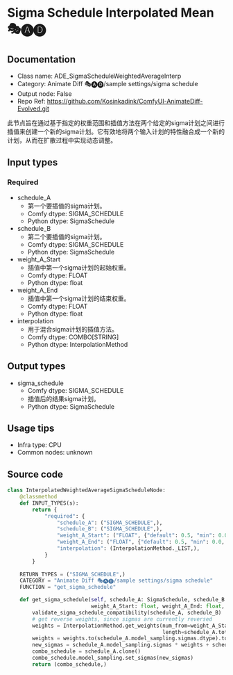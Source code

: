 # Sigma Schedule Interpolated Mean 🎭🅐🅓
## Documentation
- Class name: ADE_SigmaScheduleWeightedAverageInterp
- Category: Animate Diff 🎭🅐🅓/sample settings/sigma schedule
- Output node: False
- Repo Ref: https://github.com/Kosinkadink/ComfyUI-AnimateDiff-Evolved.git

此节点旨在通过基于指定的权重范围和插值方法在两个给定的sigma计划之间进行插值来创建一个新的sigma计划。它有效地将两个输入计划的特性融合成一个新的计划，从而在扩散过程中实现动态调整。

## Input types
### Required
- schedule_A
    - 第一个要插值的sigma计划。
    - Comfy dtype: SIGMA_SCHEDULE
    - Python dtype: SigmaSchedule
- schedule_B
    - 第二个要插值的sigma计划。
    - Comfy dtype: SIGMA_SCHEDULE
    - Python dtype: SigmaSchedule
- weight_A_Start
    - 插值中第一个sigma计划的起始权重。
    - Comfy dtype: FLOAT
    - Python dtype: float
- weight_A_End
    - 插值中第一个sigma计划的结束权重。
    - Comfy dtype: FLOAT
    - Python dtype: float
- interpolation
    - 用于混合sigma计划的插值方法。
    - Comfy dtype: COMBO[STRING]
    - Python dtype: InterpolationMethod

## Output types
- sigma_schedule
    - Comfy dtype: SIGMA_SCHEDULE
    - 插值后的结果sigma计划。
    - Python dtype: SigmaSchedule

## Usage tips
- Infra type: CPU
- Common nodes: unknown

## Source code
```python
class InterpolatedWeightedAverageSigmaScheduleNode:
    @classmethod
    def INPUT_TYPES(s):
        return {
            "required": {
                "schedule_A": ("SIGMA_SCHEDULE",),
                "schedule_B": ("SIGMA_SCHEDULE",),
                "weight_A_Start": ("FLOAT", {"default": 0.5, "min": 0.0, "max": 1.0, "step": 0.001}),
                "weight_A_End": ("FLOAT", {"default": 0.5, "min": 0.0, "max": 1.0, "step": 0.001}),
                "interpolation": (InterpolationMethod._LIST,),
            }
        }
    
    RETURN_TYPES = ("SIGMA_SCHEDULE",)
    CATEGORY = "Animate Diff 🎭🅐🅓/sample settings/sigma schedule"
    FUNCTION = "get_sigma_schedule"

    def get_sigma_schedule(self, schedule_A: SigmaSchedule, schedule_B: SigmaSchedule,
                           weight_A_Start: float, weight_A_End: float, interpolation: str):
        validate_sigma_schedule_compatibility(schedule_A, schedule_B)
        # get reverse weights, since sigmas are currently reversed
        weights = InterpolationMethod.get_weights(num_from=weight_A_Start, num_to=weight_A_End,
                                                  length=schedule_A.total_sigmas(), method=interpolation, reverse=True)
        weights = weights.to(schedule_A.model_sampling.sigmas.dtype).to(schedule_A.model_sampling.sigmas.device)
        new_sigmas = schedule_A.model_sampling.sigmas * weights + schedule_B.model_sampling.sigmas * (1.0-weights)
        combo_schedule = schedule_A.clone()
        combo_schedule.model_sampling.set_sigmas(new_sigmas)
        return (combo_schedule,)